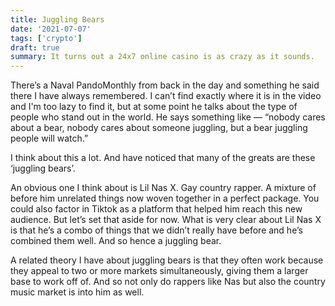 ```yaml
---
title: Juggling Bears
date: '2021-07-07'
tags: ['crypto']
draft: true
summary: It turns out a 24x7 online casino is as crazy as it sounds.
---
```


There’s a Naval PandoMonthly from back in the day and something he said there I have always remembered. I can’t find exactly where it is in the video and I'm too lazy to find it, but at some point he talks about the type of people who stand out in the world. He says something like — “nobody cares about a bear, nobody cares about someone juggling, but a bear juggling people will watch.”

I think about this a lot. And have noticed that many of the greats are these ‘juggling bears’.

An obvious one I think about is Lil Nas X. Gay country rapper. A mixture of before him unrelated things now woven together in a perfect package. You could also factor in Tiktok as a platform that helped him reach this new audience. But let’s set that aside for now. What is very clear about Lil Nas X is that he’s a combo of things that we didn’t really have before and he’s combined them well. And so hence a juggling bear.

A related theory I have about juggling bears is that they often work because they appeal to two or more markets simultaneously, giving them a larger base to work off of. And so not only do rappers like Nas but also the country music market is into him as well.